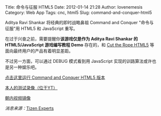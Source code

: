 Title: 命令与征服 HTML5
Date: 2012-01-14 21:28
Author: lovenemesis
Category: Web App
Tags: cnc, html5
Slug: command-and-conquer-html5

Aditya Ravi Shankar 将经典的即时战略鼻祖 Command and Conquer
"命令与征服"用 HTML5 和 JavaScript 重写。

在过于兴奋之前，需要提醒你**该游戏仅是作为 Aditya Ravi Shankar 的
HTML5/JavaScript 游戏编写教程 Demo** 存在的，和 [Cut the Rope
HTML5](http://linuxtoy.org/archives/cut-the-rope-html5.html)
等面向最终用户的产品有着明显差距。

不过另一方面，可以通过 DEBUG 模式看到用 JavaScript
实现的训路算法或许也是另一种娱乐吧。

[点击这里运行 Command and Conquer HTML5
版本](http://www.adityaravishankar.com/projects/games/command-and-conquer/)

[本人的测试录像（位于YT）](http://youtu.be/dmz360kcW_c)

[朝内视频镜像](http://v.youku.com/v_show/id_XMzQyOTAxNTQw.html)

*消息来源：*[Tizen
Experts](http://www.tizenexperts.com/2011/11/command-conquer-%E2%80%93-programming-rts-game-html5-javascript/)
